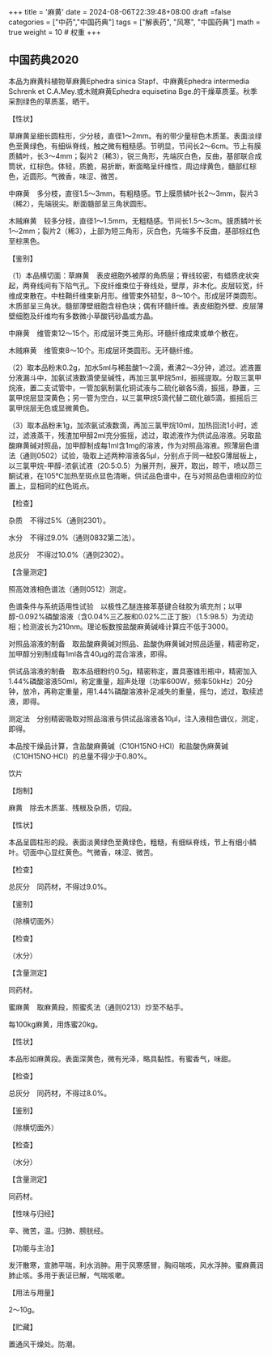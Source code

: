 +++
title = '麻黄'
date = 2024-08-06T22:39:48+08:00
draft =false
categories = ["中药","中国药典"]
tags = ["解表药", "风寒", "中国药典"]
math = true
weight = 10 # 权重
+++
## 中国药典2020
本品为麻黄科植物草麻黄Ephedra sinica Stapf、中麻黄Ephedra intermedia Schrenk et C.A.Mey.或木贼麻黄Ephedra equisetina Bge.的干燥草质茎。秋季采割绿色的草质茎，晒干。

【性状】

草麻黄呈细长圆柱形，少分枝，直径1～2mm。有的带少量棕色木质茎。表面淡绿色至黄绿色，有细纵脊线，触之微有粗糙感。节明显，节间长2～6cm。节上有膜质鳞叶，长3～4mm；裂片2（稀3），锐三角形，先端灰白色，反曲，基部联合成筒状，红棕色。体轻，质脆，易折断，断面略呈纤维性，周边绿黄色，髓部红棕色，近圆形。气微香，味涩、微苦。

中麻黄　多分枝，直径1.5～3mm，有粗糙感。节上膜质鳞叶长2～3mm，裂片3（稀2），先端锐尖。断面髓部呈三角状圆形。

木贼麻黄　较多分枝，直径1～1.5mm，无粗糙感。节间长1.5～3cm。膜质鳞叶长1～2mm；裂片2（稀3），上部为短三角形，灰白色，先端多不反曲，基部棕红色至棕黑色。

【鉴别】

（1）本品横切面：草麻黄　表皮细胞外被厚的角质层；脊线较密，有蜡质疣状突起，两脊线间有下陷气孔。下皮纤维束位于脊线处，壁厚，非木化。皮层较宽，纤维成束散在。中柱鞘纤维束新月形。维管束外韧型，8～10个。形成层环类圆形。木质部呈三角状。髓部薄壁细胞含棕色块；偶有环髓纤维。表皮细胞外壁、皮层薄壁细胞及纤维均有多数微小草酸钙砂晶或方晶。

中麻黄　维管束12～15个。形成层环类三角形。环髓纤维成束或单个散在。

木贼麻黄　维管束8～10个。形成层环类圆形。无环髓纤维。

（2）取本品粉末0.2g，加水5ml与稀盐酸1～2滴，煮沸2～3分钟，滤过。滤液置分液漏斗中，加氨试液数滴使呈碱性，再加三氯甲烷5ml，振摇提取。分取三氯甲烷液，置二支试管中，一管加氨制氯化铜试液与二硫化碳各5滴，振摇，静置，三氯甲烷层显深黄色；另一管为空白，以三氯甲烷5滴代替二硫化碳5滴，振摇后三氯甲烷层无色或显微黄色。

（3）取本品粉末1g，加浓氨试液数滴，再加三氯甲烷10ml，加热回流1小时，滤过，滤液蒸干，残渣加甲醇2ml充分振摇，滤过，取滤液作为供试品溶液。另取盐酸麻黄碱对照品，加甲醇制成每1ml含1mg的溶液，作为对照品溶液。照薄层色谱法（通则0502）试验，吸取上述两种溶液各5μl，分别点于同一硅胶G薄层板上，以三氯甲烷-甲醇-浓氨试液（20:5:0.5）为展开剂，展开，取出，晾干，喷以茚三酮试液，在105℃加热至斑点显色清晰。供试品色谱中，在与对照品色谱相应的位置上，显相同的红色斑点。

【检查】

杂质　不得过5%（通则2301）。

水分　不得过9.0%（通则0832第二法）。

总灰分　不得过10.0%（通则2302）。

【含量测定】

照高效液相色谱法（通则0512）测定。

色谱条件与系统适用性试验　以极性乙醚连接苯基键合硅胶为填充剂；以甲醇-0.092%磷酸溶液（含0.04%三乙胺和0.02%二正丁胺）（1.5:98.5）为流动相；检测波长为210nm。理论板数按盐酸麻黄碱峰计算应不低于3000。

对照品溶液的制备　取盐酸麻黄碱对照品、盐酸伪麻黄碱对照品适量，精密称定，加甲醇分别制成每1ml各含40μg的混合溶液，即得。

供试品溶液的制备　取本品细粉约0.5g，精密称定，置具塞锥形瓶中，精密加入1.44%磷酸溶液50ml，称定重量，超声处理（功率600W，频率50kHz）20分钟，放冷，再称定重量，用1.44%磷酸溶液补足减失的重量，摇匀，滤过，取续滤液，即得。

测定法　分别精密吸取对照品溶液与供试品溶液各10μl，注入液相色谱仪，测定，即得。

本品按干燥品计算，含盐酸麻黄碱（C10H15NO·HCl）和盐酸伪麻黄碱（C10H15NO·HCl）的总量不得少于0.80%。

饮片

【炮制】

麻黄　除去木质茎、残根及杂质，切段。

【性状】

本品呈圆柱形的段。表面淡黄绿色至黄绿色，粗糙，有细纵脊线，节上有细小鳞叶。切面中心显红黄色。气微香，味涩、微苦。

【检查】

总灰分　同药材，不得过9.0%。

【鉴别】

（除横切面外）

【检查】

（水分）

【含量测定】

同药材。

蜜麻黄　取麻黄段，照蜜炙法（通则0213）炒至不粘手。

每100kg麻黄，用炼蜜20kg。

【性状】

本品形如麻黄段。表面深黄色，微有光泽，略具黏性。有蜜香气，味甜。

【检查】

总灰分　同药材，不得过8.0%。

【鉴别】

（除横切面外）

【检查】

（水分）

【含量测定】

同药材。

【性味与归经】

辛、微苦，温。归肺、膀胱经。

【功能与主治】

发汗散寒，宣肺平喘，利水消肿。用于风寒感冒，胸闷喘咳，风水浮肿。蜜麻黄润肺止咳。多用于表证已解，气喘咳嗽。

【用法与用量】

2～10g。

【贮藏】

置通风干燥处。防潮。